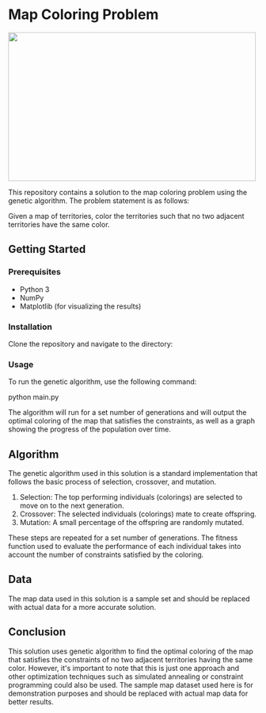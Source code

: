 # Map Coloring Problem
<img src="https://user-images.githubusercontent.com/84153519/213347217-5a3c0356-5b07-4b49-bc2c-7306f6390e04.png" width="500" height="300">



This repository contains a solution to the map coloring problem using the genetic algorithm. The problem statement is as follows:

Given a map of territories, color the territories such that no two adjacent territories have the same color.

## Getting Started

### Prerequisites

- Python 3
- NumPy
- Matplotlib (for visualizing the results)

### Installation

Clone the repository and navigate to the directory:


### Usage

To run the genetic algorithm, use the following command:

python main.py


The algorithm will run for a set number of generations and will output the optimal coloring of the map that satisfies the constraints, as well as a graph showing the progress of the population over time.

## Algorithm

The genetic algorithm used in this solution is a standard implementation that follows the basic process of selection, crossover, and mutation.

1. Selection: The top performing individuals (colorings) are selected to move on to the next generation.
2. Crossover: The selected individuals (colorings) mate to create offspring.
3. Mutation: A small percentage of the offspring are randomly mutated.

These steps are repeated for a set number of generations. The fitness function used to evaluate the performance of each individual takes into account the number of constraints satisfied by the coloring.

## Data

The map data used in this solution is a sample set and should be replaced with actual data for a more accurate solution.

## Conclusion

This solution uses genetic algorithm to find the optimal coloring of the map that satisfies the constraints of no two adjacent territories having the same color. However, it's important to note that this is just one approach and other optimization techniques such as simulated annealing or constraint programming could also be used. The sample map dataset used here is for demonstration purposes and should be replaced with actual map data for better results.
